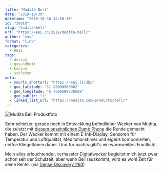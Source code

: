 ```yaml
---
title: "Mudita Bell"
date: "2019-10-30"
datetime: "2019-10-30 14:58:16"
id: "36018"
slug: "mudita-bell"
url: "https://eay.cc/2019/mudita-bell/"
author: "eay"
format: "link"
categories:
  - 0815
tags:
  - design
  - gesundheit
  - konsum
  - schlafen
meta:
  - yourls_shorturl: "https://eay.li/3bp"
  - geo_latitude: "51.28098500862"
  - geo_longitude: "6.7660680730889"
  - geo_public: "1"
  - linked_list_url: "https://mudita.com/products/bell/"
---
```


![Mudita Bell Produktfoto](https://eay.cc/uploads/2019/medita-bell.jpeg)

Sehr schicker, gerade noch in Entwicklung befindlicher Wecker von Mudita, die zuletzt mit [diesem ansehnlichen Dumb Phone](https://mudita.com/products/pure/) die Runde gemacht haben. Der Wecker kommt mit einem E-Ink-Display, Sensoren für Temperatur und Luftqualität, Meditationstimer und eigens komponierten, _netten_ Klingeltönen daher. Und für nachts gibt's ein warmweißes Frontlicht.

Mein alles erleuchtender, verhasster Digitalwecker begleitet mich jetzt zwar schon seit der Schulzeit, aber wenn Bell rauskommt, wird es wohl Zeit für seine Rente. (via [Dense Discovery #60](https://www.densediscovery.com/archive/60/))
